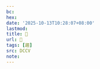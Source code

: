```yaml
---
bc:
hex:
date: '2025-10-13T10:28:07+08:00'
lastmod:
title: 􁹹
url: 􁹹
tags: [趨]
src: DCCV
note:
---
```

